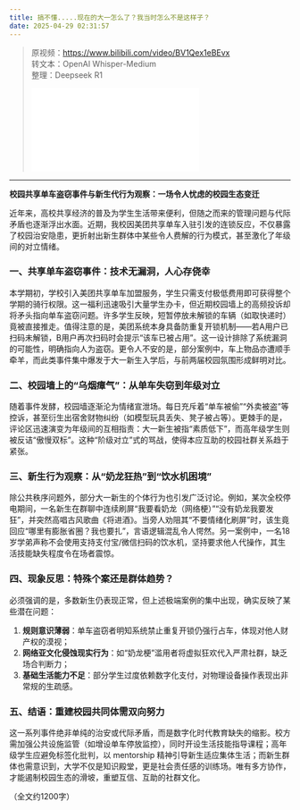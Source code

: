 ```yaml
---
title: 搞不懂.....现在的大一怎么了？我当时怎么不是这样子？
date: 2025-04-29 02:31:57
---
```


> 原视频：https://www.bilibili.com/video/BV1Qex1eBEvx<br>转文本：OpenAI Whisper-Medium<br>整理：Deepseek R1
>
> <iframe src="//player.bilibili.com/player.html?bvid=BV1Qex1eBEvx&autoplay=0" scrolling="no" border="0" frameborder="no" framespacing="0" allowfullscreen="true"></iframe>

---

**校园共享单车盗窃事件与新生代行为观察：一场令人忧虑的校园生态变迁**  

近年来，高校共享经济的普及为学生生活带来便利，但随之而来的管理问题与代际矛盾也逐渐浮出水面。近期，我校因美团共享单车入驻引发的连锁反应，不仅暴露了校园治安隐患，更折射出新生群体中某些令人费解的行为模式，甚至激化了年级间的对立情绪。  

### 一、共享单车盗窃事件：技术无漏洞，人心存侥幸  
本学期初，学校引入美团共享单车加盟服务，学生只需支付极低费用即可获得整个学期的骑行权限。这一福利迅速吸引大量学生办卡，但近期校园墙上的高频投诉却将矛头指向单车盗窃问题。许多学生反映，短暂停放未解锁的车辆（如取快递时）竟被直接推走。值得注意的是，美团系统本身具备防重复开锁机制——若A用户已扫码未解锁，B用户再次扫码时会提示“该车已被占用”。这一设计排除了系统漏洞的可能性，明确指向人为盗窃。更令人不安的是，部分案例中，车上物品亦遭顺手牵羊，而此类事件集中爆发于大一新生入学后，与前两届校园氛围形成鲜明对比。  

### 二、校园墙上的“乌烟瘴气”：从单车失窃到年级对立  
随着事件发酵，校园墙逐渐沦为情绪宣泄场。每日充斥着“单车被偷”“外卖被盗”等控诉，甚至衍生出宿舍财物纠纷（如模型玩具丢失、凳子被占等）。更棘手的是，评论区迅速演变为年级间的互相指责：大一新生被指“素质低下”，而高年级学生则被反诘“傲慢双标”。这种“阶级对立”式的骂战，使得本应互助的校园社群关系趋于紧张。  

### 三、新生行为观察：从“奶龙狂热”到“饮水机困境”  
除公共秩序问题外，部分大一新生的个体行为也引发广泛讨论。例如，某次全校停电期间，一名新生在群聊中连续刷屏“我要看奶龙（网络梗）”“没有奶龙我要发狂”，并突然高唱古风歌曲《将进酒》。当旁人劝阻其“不要情绪化刷屏”时，该生竟回应“哪里有膨胀省圈？我也要扎”，言语逻辑混乱令人愕然。另一案例中，一名18岁学弟声称不会使用支持支付宝/微信扫码的饮水机，坚持要求他人代操作，其生活技能缺失程度令在场者震惊。  

### 四、现象反思：特殊个案还是群体趋势？  
必须强调的是，多数新生仍表现正常，但上述极端案例的集中出现，确实反映了某些潜在问题：  
1. **规则意识薄弱**：单车盗窃者明知系统禁止重复开锁仍强行占车，体现对他人财产权的漠视；  
2. **网络亚文化侵蚀现实行为**：如“奶龙梗”滥用者将虚拟狂欢代入严肃社群，缺乏场合判断力；  
3. **基础生活能力不足**：部分学生过度依赖数字化支付，对物理设备操作表现出非常规的生疏感。  

### 五、结语：重建校园共同体需双向努力  
这一系列事件绝非单纯的治安或代际矛盾，而是数字化时代教育缺失的缩影。校方需加强公共设施监管（如增设单车停放监控），同时开设生活技能指导课程；高年级学生应避免标签化批判，以 mentorship 精神引导新生适应集体生活；而新生群体也需意识到，大学不仅是知识殿堂，更是社会责任感的训练场。唯有多方协作，才能遏制校园生态的滑坡，重塑互信、互助的社群文化。  

（全文约1200字）